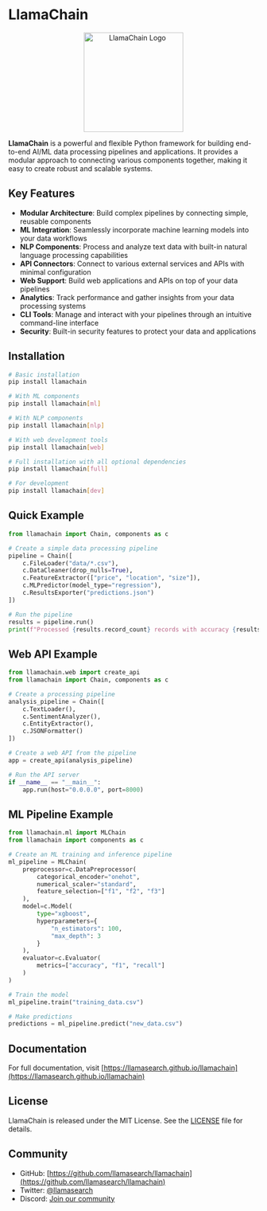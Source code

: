 # LlamaChain

<p align="center">
<img src="assets/llamachain-logo.png" alt="LlamaChain Logo" width="200"/>
</p>

**LlamaChain** is a powerful and flexible Python framework for building end-to-end AI/ML data processing pipelines and applications. It provides a modular approach to connecting various components together, making it easy to create robust and scalable systems.

## Key Features

- **Modular Architecture**: Build complex pipelines by connecting simple, reusable components
- **ML Integration**: Seamlessly incorporate machine learning models into your data workflows
- **NLP Components**: Process and analyze text data with built-in natural language processing capabilities
- **API Connectors**: Connect to various external services and APIs with minimal configuration
- **Web Support**: Build web applications and APIs on top of your data pipelines
- **Analytics**: Track performance and gather insights from your data processing systems
- **CLI Tools**: Manage and interact with your pipelines through an intuitive command-line interface
- **Security**: Built-in security features to protect your data and applications

## Installation

```bash
# Basic installation
pip install llamachain

# With ML components
pip install llamachain[ml]

# With NLP components
pip install llamachain[nlp]

# With web development tools
pip install llamachain[web]

# Full installation with all optional dependencies
pip install llamachain[full]

# For development
pip install llamachain[dev]
```

## Quick Example

```python
from llamachain import Chain, components as c

# Create a simple data processing pipeline
pipeline = Chain([
    c.FileLoader("data/*.csv"),
    c.DataCleaner(drop_nulls=True),
    c.FeatureExtractor(["price", "location", "size"]),
    c.MLPredictor(model_type="regression"),
    c.ResultsExporter("predictions.json")
])

# Run the pipeline
results = pipeline.run()
print(f"Processed {results.record_count} records with accuracy {results.metrics['accuracy']:.2f}")
```

## Web API Example

```python
from llamachain.web import create_api
from llamachain import Chain, components as c

# Create a processing pipeline
analysis_pipeline = Chain([
    c.TextLoader(),
    c.SentimentAnalyzer(),
    c.EntityExtractor(),
    c.JSONFormatter()
])

# Create a web API from the pipeline
app = create_api(analysis_pipeline)

# Run the API server
if __name__ == "__main__":
    app.run(host="0.0.0.0", port=8000)
```

## ML Pipeline Example

```python
from llamachain.ml import MLChain
from llamachain import components as c

# Create an ML training and inference pipeline
ml_pipeline = MLChain(
    preprocessor=c.DataPreprocessor(
        categorical_encoder="onehot",
        numerical_scaler="standard",
        feature_selection=["f1", "f2", "f3"]
    ),
    model=c.Model(
        type="xgboost",
        hyperparameters={
            "n_estimators": 100,
            "max_depth": 3
        }
    ),
    evaluator=c.Evaluator(
        metrics=["accuracy", "f1", "recall"]
    )
)

# Train the model
ml_pipeline.train("training_data.csv")

# Make predictions
predictions = ml_pipeline.predict("new_data.csv")
```

## Documentation

For full documentation, visit [https://llamasearch.github.io/llamachain](https://llamasearch.github.io/llamachain)

## License

LlamaChain is released under the MIT License. See the [LICENSE](https://github.com/llamasearch/llamachain/blob/main/LICENSE) file for details.

## Community

- GitHub: [https://github.com/llamasearch/llamachain](https://github.com/llamasearch/llamachain)
- Twitter: [@llamasearch](https://twitter.com/llamasearch)
- Discord: [Join our community](https://discord.gg/llamachain) 